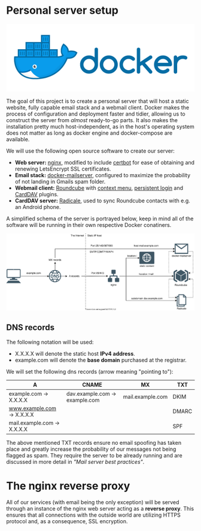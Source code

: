 # Personal server setup

![Docker logo](img/docker_logo.png)

The goal of this project is to create a personal server that will host a static website, fully capable email stack and a
webmail client. Docker makes the process of configuration and deployment faster and tidier, allowing us to construct the
server from *almost* ready-to-go parts. It also makes the installation pretty much host-independent, as in the host's
operating system does not matter as long as docker engine and docker-compose are available.

We will use the following open source software to create our server:

- **Web server:** [nginx](https://nginx.org/), modified to include [certbot](https://certbot.eff.org) for ease of
   obtaining and renewing LetsEncrypt SSL certificates. 
- **Email stack:** [docker-mailserver](https://github.com/docker-mailserver/docker-mailserver), configured to maximize
   the probability of not landing in Gmails spam folder.
- **Webmail client:** [Roundcube](https://roundcube.net/) with [context
   menu](https://github.com/JohnDoh/roundcube-contextmenu), [persistent
   login](https://github.com/mfreiholz/persistent_login) and [CardDAV](https://github.com/mstilkerich/rcmcarddav) plugins.
- **CardDAV server:** [Radicale](https://radicale.org/3.0.html), used to sync Roundcube contacts with e.g.  an
   Android phone.

A simplified schema of the server is portrayed below, keep in mind all of the software will be running in their own
respective Docker conatiners.

![Simplified server diagram](img/server_diagram.svg)

## DNS records
The following notation will be used:

- X.X.X.X will denote the static host **IPv4 address**.
- example.com will denote the **base domain** purchased at the registrar.

We will set the following dns records (arrow meaning "pointing to"):

| **A** | **CNAME** | **MX** | **TXT** |
| --- | --- | --- | --- |
| example.com → X.X.X.X | dav.example.com → example.com | mail.example.com | DKIM |
| www.example.com → X.X.X.X | | | DMARC |
| mail.example.com → X.X.X.X | | | SPF|

The above mentioned TXT records ensure no email spoofing has taken place and greatly increase the probability of our
messages not being flagged as spam. They require the server to be already running and are discussed in more detail in
*"Mail server best practices"*.

# The nginx reverse proxy
All of our services (with email being the only exception) will be served through an instance of the nginx web server
acting as a **reverse proxy**. This ensures that all connections with the outside world are utilizing HTTPS protocol
and, as a consequence, SSL encryption.
